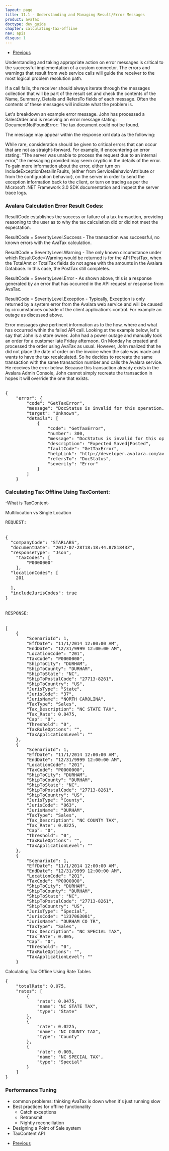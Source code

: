```yaml
---
layout: page
title: 11.1 - Understanding and Managing Result/Error Messages
product: avaTax
doctype: dev_guide
chapter: calculating-tax-offline
nav: apis
disqus: 1
---
```


<ul class="pager">
  <li class="previous"><a href="/avatax/dev-guide/calculating-tax-offline/"><i class="glyphicon glyphicon-chevron-left"></i>Previous</a></li>
</ul>

Understanding and taking appropriate action on error messages is critical to the successful implementation of a custom connector. The errors and warnings that result from web service calls will guide the receiver to the most logical problem resolution path.

If a call fails, the receiver should always iterate through the messages collection that will be part of the result set and check the contents of the Name, Summary, Details and RefersTo fields of each message. Often the contents of these messages will indicate what the problem is.

Let's breakdown an example error message.  John has processed a SalesOrder and is receiving an error message stating:  DocumentNotFoundError: The tax document could not be found.

The message may appear within the response xml data as the following:

While rare, consideration should be given to critical errors that can occur that are not as straight-forward.  For example, if encountering an error stating:  "The server was unable to process the request due to an internal error," the messaging provided may seem cryptic in the details of the error. To gain more information about the error, either turn on IncludeExceptionDetailInFaults, (either from ServiceBehaviorAttribute or from the configuration behavior), on the server in order to send the exception information back to the client, or turn on tracing as per the Microsoft .NET Framework 3.0 SDK documentation and inspect the server trace logs.

<h3>Avalara Calculation Error Result Codes:</h3>
ResultCode establishes the success or failure of a tax transaction, providing reasoning to the user as to why the tax calculation did or did not meet the expectation.

ResultCode = SeverityLevel.Success - The transaction was successful, no known errors with the AvaTax calculation.

ResultCode = SeverityLevel.Warning - The only known circumstance under which ResultCode=Warning would be returned is for the API PostTax, when the TotalAmt or TotalTax fields do not agree with the amounts in the Avalara Database. In this case, the PostTax still completes.

ResultCode = SeverityLevel.Error - As shown above, this is a response generated by an error that has occurred in the API request or response from AvaTax.

ResultCode = SeverityLevel.Exception - Typically, Exception is only returned by a system error from the Avalara web service and will be caused by circumstances outside of the client application’s control. For example an outage as discussed above.

Error messages give pertinent information as to the how, where and what has occurred within the failed API call.  Looking at the example below, let's say that John is a store owner.  John had a power outage and manually took an order for a customer late Friday afternoon.  On Monday he created and processed the order using AvaTax as usual.  However, John realized that he did not place the date of order on the invoice when the sale was made and wants to have the tax recalculated.  So he decides to recreate the same transaction with the same transaction number and calls the Avalara service.  He receives the error below.  Because this transaction already exists in the Avalara Admin Console, John cannot simply recreate the transaction in hopes it will override the one that exists.

<pre>

{
    "error": {
        "code": "GetTaxError",
        "message": "DocStatus is invalid for this operation.",
        "target": "Unknown",
        "details": [
            {
                "code": "GetTaxError",
                "number": 300,
                "message": "DocStatus is invalid for this operation.",
                "description": "Expected Saved|Posted",
                "faultCode": "GetTaxError",
                "helpLink": "http://developer.avalara.com/avatax/errors/GetTaxError",
                "refersTo": "DocStatus",
                "severity": "Error"
            }
        ]
    }
</pre>

<h3>Calculating Tax Offline Using TaxContent:</h3>
-What is TaxContent-

Multilocation vs Single Location

<pre>
REQUEST:
 
 
{
  "companyCode": "STARLABS",
  "documentDate": "2017-07-28T18:18:44.8781843Z",
  "responseType": "Json",
    "taxCodes": [
        "P0000000"
    ],
  "locationCodes": [
    201
    
  ],
  "includeJurisCodes": true
}
 
 
RESPONSE:
 
 
[
    {
        "ScenarioId": 1,
        "EffDate": "11/1/2014 12:00:00 AM",
        "EndDate": "12/31/9999 12:00:00 AM",
        "LocationCode": "201",
        "TaxCode": "P0000000",
        "ShipToCity": "DURHAM",
        "ShipToCounty": "DURHAM",
        "ShipToState": "NC",
        "ShipToPostalCode": "27713-8261",
        "ShipToCountry": "US",
        "JurisType": "State",
        "JurisCode": "37",
        "JurisName": "NORTH CAROLINA",
        "TaxType": "Sales",
        "Tax_Description": "NC STATE TAX",
        "Tax_Rate": 0.0475,
        "Cap": "0",
        "Threshold": "0",
        "TaxRuleOptions": "",
        "TaxApplicationLevel": ""
    },
    {
        "ScenarioId": 1,
        "EffDate": "11/1/2014 12:00:00 AM",
        "EndDate": "12/31/9999 12:00:00 AM",
        "LocationCode": "201",
        "TaxCode": "P0000000",
        "ShipToCity": "DURHAM",
        "ShipToCounty": "DURHAM",
        "ShipToState": "NC",
        "ShipToPostalCode": "27713-8261",
        "ShipToCountry": "US",
        "JurisType": "County",
        "JurisCode": "063",
        "JurisName": "DURHAM",
        "TaxType": "Sales",
        "Tax_Description": "NC COUNTY TAX",
        "Tax_Rate": 0.0225,
        "Cap": "0",
        "Threshold": "0",
        "TaxRuleOptions": "",
        "TaxApplicationLevel": ""
    },
    {
        "ScenarioId": 1,
        "EffDate": "11/1/2014 12:00:00 AM",
        "EndDate": "12/31/9999 12:00:00 AM",
        "LocationCode": "201",
        "TaxCode": "P0000000",
        "ShipToCity": "DURHAM",
        "ShipToCounty": "DURHAM",
        "ShipToState": "NC",
        "ShipToPostalCode": "27713-8261",
        "ShipToCountry": "US",
        "JurisType": "Special",
        "JurisCode": "1237063001",
        "JurisName": "DURHAM CO TR",
        "TaxType": "Sales",
        "Tax_Description": "NC SPECIAL TAX",
        "Tax_Rate": 0.005,
        "Cap": "0",
        "Threshold": "0",
        "TaxRuleOptions": "",
        "TaxApplicationLevel": ""
    }
</pre>

Calculating Tax Offline Using Rate Tables

<pre>
{
    "totalRate": 0.075,
    "rates": [
        {
            "rate": 0.0475,
            "name": "NC STATE TAX",
            "type": "State"
        },
        {
            "rate": 0.0225,
            "name": "NC COUNTY TAX",
            "type": "County"
        },
        {
            "rate": 0.005,
            "name": "NC SPECIAL TAX",
            "type": "Special"
        }
    ]
}
</pre>

<h3>Performance Tuning</h3>

<ul class="dev-guide-list">
    <li>common problems: thinking AvaTax is down when it's just running slow</li>
    <li>Best practices for offline functionality
        <ul class="dev-guide-list">
            <li>Catch exceptions</li>
            <li>Retransmit</li>
            <li>Nightly reconciliation</li>
        </ul>
    </li>
    <li>Designing a Point of Sale system</li>
    <li>TaxContent API</li>
</ul>

<ul class="pager">
  <li class="previous"><a href="/avatax/dev-guide/calculating-tax-offline/"><i class="glyphicon glyphicon-chevron-left"></i>Previous</a></li>
</ul>